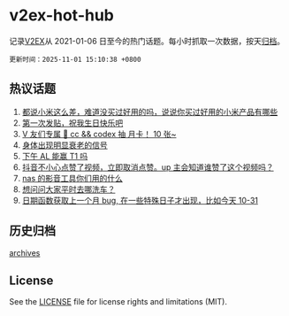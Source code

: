 # v2ex-hot-hub

 记录[V2EX](https://www.v2ex.com/)从 2021-01-06 日至今的热门话题。每小时抓取一次数据，按天[归档](archives)。

`更新时间：2025-11-01 15:10:38 +0800`

## 热议话题

1. [都说小米这么差，难道没买过好用的吗，说说你买过好用的小米产品有哪些](https://www.v2ex.com/t/1169725)
1. [第一次发贴，祝我生日快乐吧](https://www.v2ex.com/t/1169734)
1. [V 友们专属 🎉 cc && codex 抽 月卡！ 10 张~](https://www.v2ex.com/t/1169752)
1. [身体出现明显衰老的信号](https://www.v2ex.com/t/1169856)
1. [下午 AL 能赢 T1 吗](https://www.v2ex.com/t/1169720)
1. [抖音不小心点赞了视频，立即取消点赞。up 主会知道谁赞了这个视频吗？](https://www.v2ex.com/t/1169833)
1. [nas 的影音工具你们用的什么](https://www.v2ex.com/t/1169749)
1. [想问问大家平时去哪洗车？](https://www.v2ex.com/t/1169726)
1. [日期函数获取上一个月 bug, 在一些特殊日子才出现，比如今天 10-31](https://www.v2ex.com/t/1169781)

## 历史归档

[archives](archives)

## License

See the [LICENSE](LICENSE) file for license rights and limitations (MIT).
